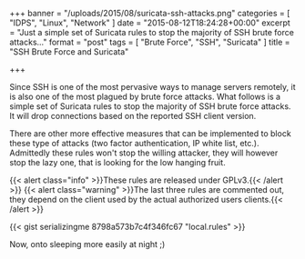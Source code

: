 +++
banner = "/uploads/2015/08/suricata-ssh-attacks.png"
categories = [ "IDPS", "Linux", "Network" ]
date = "2015-08-12T18:24:28+00:00"
excerpt = "Just a simple set of Suricata rules to stop the majority of SSH brute force attacks..."
format = "post"
tags = [ "Brute Force", "SSH", "Suricata" ]
title = "SSH Brute Force and Suricata"

+++

Since SSH is one of the most pervasive ways to manage servers remotely, it is also one of the most plagued by brute force attacks. What follows is a simple set of Suricata rules to stop the majority of SSH brute force attacks. It will drop connections based on the reported SSH client version.

<!--more-->

There are other more effective measures that can be implemented to block these type of attacks (two factor authentication, IP white list, etc.). Admittedly these rules won't stop the willing attacker, they will however stop the lazy one, that is looking for the low hanging fruit.

{{< alert class="info" >}}These rules are released under GPLv3.{{< /alert >}}
{{< alert class="warning" >}}The last three rules are commented out, they depend on the client used by the actual authorized users clients.{{< /alert >}}

{{< gist serializingme 8798a573b7c4f346fc67 "local.rules" >}}

Now, onto sleeping more easily at night ;)

